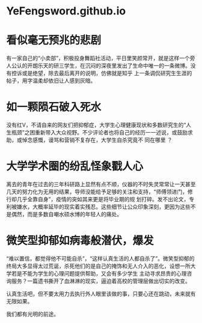 # YeFengsword.github.io
<!DOCTYPE html>
<html lang="zh-cn">
 <head>
  <meta charset="utf-8"/>
  <title>对大连理工化工研究生实验室自杀的感触</title>
  <link href=".github.io/blob/28f1dd9f8ff08cb9fb8ef756fd6969155becfff8/test.css"rel="stylesheet"type="test/css/"/>
 </head>
 <body>
  <h1>看似毫无预兆的悲剧</h1>
  <p>有一家自己的“小卖部”，积极投身舞蹈社活动，平日里笑颜常开，就是这样一个旁人公认的开朗乐天的研三学生，在沉闷的深夜里发出了生命中唯一的一条微博。没有控诉或是绝望，除去最后离开的说明，仿佛就是知乎
  上一条调侃研究生生涯的帖子，用字温柔却依旧让人感到灰暗。</p>
  <h1>如一颗陨石破入死水</h1>
  <p>没有红V，不请自来的网友们把抑郁症，大学生心理健康现状和多数研究生的“人生瓶颈”之困重新带入大众视野。不少评论者也将自己的经历一一述说，或鼓励求助，或悼念感慨，谩骂和营销不复存在，大学生自杀究竟不
  同在哪里 ？</p>
  <h1>大学学术圈的纷乱怪象戳人心</h1>
  <p>离去的青年在过去的三年科研路上显然有点不顺，仪器的不时失灵常常让一天甚至几天的努力化为无用的结果，导师没能给予足够的关注和支持，“师傅领进门，修行却几乎全靠自身”，疫情的突如其来更是将毕业期的规
  划打碎。发不出论文，专利被嫌水，大概率延毕的现实着实残忍。这些细节让公众印象深刻，更因为这些不是偶然，而是多数自嘲水硕水博的年轻人的痛处。</p>
  <h1>微笑型抑郁如病毒般潜伏，爆发</h1>
  <p>“难以置信，都觉得他不可能自杀”，“这样认真生活的人都自杀了”。微笑型抑郁的终局大多显得太过荒诞，杀死他们的是自己的掩饰和无人介入的恶化，设想一所大学若是不能为学生的心理问题提供帮助，又会有多少学生
  主动寻求昂贵的心理咨询服务？一篇遗书撕开了血淋淋的现实，逼迫着高校的管理层做出切实的改变。</p>
  <p>认真生活吧，但不要太用力去执行外人眼里该做的事，只要心还在跳动，未来就有无限如果。</p>
  <p id=para6>我们都有光明的前途。</p>
 </body>
</html>

